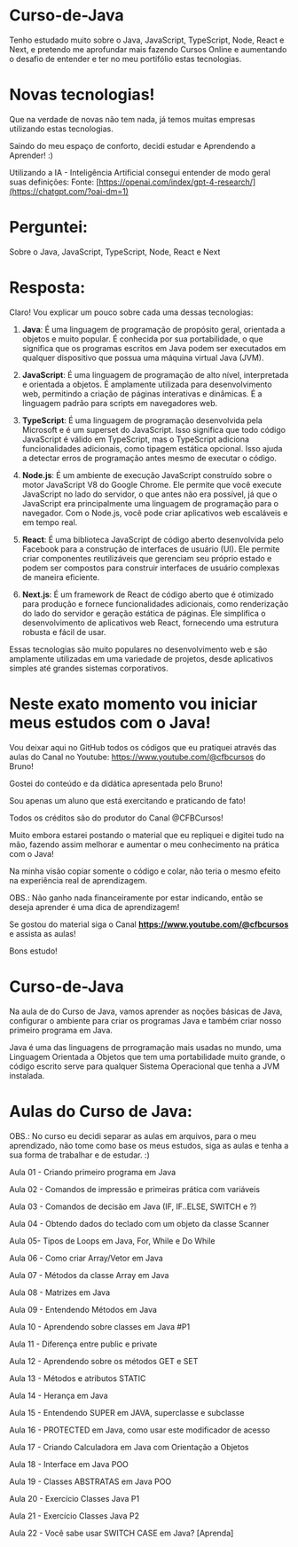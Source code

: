 # Curso-de-Java
Tenho estudado muito sobre o Java, JavaScript, TypeScript, Node, React e Next, e pretendo me aprofundar mais fazendo Cursos Online e aumentando o desafio de entender e ter no meu portifólio estas tecnologias.

# Novas tecnologias!
Que na verdade de novas não tem nada, já temos muitas empresas utilizando estas tecnologias.

Saindo do meu espaço de conforto, decidi estudar e Aprendendo a Aprender! :)

Utilizando a IA - Inteligência Artificial consegui entender de modo geral suas definições:
Fonte: [https://openai.com/index/gpt-4-research/](https://chatgpt.com/?oai-dm=1)

# Perguntei: 
Sobre o Java, JavaScript, TypeScript, Node, React e Next

# Resposta: 
Claro! Vou explicar um pouco sobre cada uma dessas tecnologias:

1. **Java**: É uma linguagem de programação de propósito geral, orientada a objetos e muito popular. É conhecida por sua portabilidade, o que significa que os programas escritos em Java podem ser executados em qualquer dispositivo que possua uma máquina virtual Java (JVM).

2. **JavaScript**: É uma linguagem de programação de alto nível, interpretada e orientada a objetos. É amplamente utilizada para desenvolvimento web, permitindo a criação de páginas interativas e dinâmicas. É a linguagem padrão para scripts em navegadores web.

3. **TypeScript**: É uma linguagem de programação desenvolvida pela Microsoft e é um superset do JavaScript. Isso significa que todo código JavaScript é válido em TypeScript, mas o TypeScript adiciona funcionalidades adicionais, como tipagem estática opcional. Isso ajuda a detectar erros de programação antes mesmo de executar o código.

4. **Node.js**: É um ambiente de execução JavaScript construído sobre o motor JavaScript V8 do Google Chrome. Ele permite que você execute JavaScript no lado do servidor, o que antes não era possível, já que o JavaScript era principalmente uma linguagem de programação para o navegador. Com o Node.js, você pode criar aplicativos web escaláveis e em tempo real.

5. **React**: É uma biblioteca JavaScript de código aberto desenvolvida pelo Facebook para a construção de interfaces de usuário (UI). Ele permite criar componentes reutilizáveis que gerenciam seu próprio estado e podem ser compostos para construir interfaces de usuário complexas de maneira eficiente.

6. **Next.js**: É um framework de React de código aberto que é otimizado para produção e fornece funcionalidades adicionais, como renderização do lado do servidor e geração estática de páginas. Ele simplifica o desenvolvimento de aplicativos web React, fornecendo uma estrutura robusta e fácil de usar.

Essas tecnologias são muito populares no desenvolvimento web e são amplamente utilizadas em uma variedade de projetos, desde aplicativos simples até grandes sistemas corporativos.

# Neste exato momento vou iniciar meus estudos com o Java!
Vou deixar aqui no GitHub todos os códigos que eu pratiquei através das aulas do Canal no Youtube: https://www.youtube.com/@cfbcursos do Bruno!

Gostei do conteúdo e da didática apresentada pelo Bruno!

Sou apenas um aluno que está exercitando e praticando de fato!

Todos os créditos são do produtor do Canal @CFBCursos!

Muito embora estarei postando o material que eu repliquei e digitei tudo na mão, fazendo assim melhorar e aumentar o meu conhecimento na prática com o Java!

Na minha visão copiar somente o código e colar, não teria o mesmo efeito na experiência real de aprendizagem.

OBS.: Não ganho nada financeiramente por estar indicando, então se deseja aprender é uma dica de aprendizagem!

Se gostou do material siga o Canal **https://www.youtube.com/@cfbcursos** e assista as aulas!

Bons estudo!

# Curso-de-Java
Na aula de do Curso de Java, vamos aprender as noções básicas de Java, configurar o ambiente para criar os programas Java e também criar nosso primeiro programa em Java.

Java é uma das linguagens de prrogramação mais usadas no mundo, uma Linguagem Orientada a Objetos que tem uma portabilidade muito grande, o código escrito serve para qualquer Sistema Operacional que tenha a JVM instalada.

# Aulas do Curso de Java:

OBS.: No curso eu decidi separar as aulas em arquivos, para o meu aprendizado, não tome como base os meus estudos, siga as aulas e tenha a sua forma de trabalhar e de estudar. :)

Aula 01 - Criando primeiro programa em Java

Aula 02 - Comandos de impressão e primeiras prática com variáveis

Aula 03 - Comandos de decisão em Java (IF, IF..ELSE, SWITCH e ?)

Aula 04 - Obtendo dados do teclado com um objeto da classe Scanner

Aula 05- Tipos de Loops em Java, For, While e Do While

Aula 06 - Como criar Array/Vetor em Java

Aula 07 - Métodos da classe Array em Java

Aula 08 - Matrizes em Java

Aula 09 - Entendendo Métodos em Java

Aula 10 - Aprendendo sobre classes em Java #P1

Aula 11 - Diferença entre public e private

Aula 12 - Aprendendo sobre os métodos GET e SET

Aula 13 - Métodos e atributos STATIC

Aula 14 - Herança em Java

Aula 15 - Entendendo SUPER em JAVA, superclasse e subclasse

Aula 16 - PROTECTED em Java, como usar este modificador de acesso

Aula 17 - Criando Calculadora em Java com Orientação a Objetos

Aula 18 - Interface em Java POO

Aula 19 - Classes ABSTRATAS em Java POO

Aula 20 - Exercício Classes Java P1

Aula 21 - Exercício Classes Java P2

Aula 22 - Você sabe usar SWITCH CASE em Java? [Aprenda]

